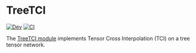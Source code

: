 # TreeTCI

[![Dev](https://img.shields.io/badge/docs-dev-blue.svg)](https://tensor4all.github.io/TreeTCI.jl/dev)
[![CI](https://github.com/tensor4all/TreeTCI.jl/actions/workflows/CI.yml/badge.svg)](https://github.com/tensor4all/TreeTCI.jl/actions/workflows/CI.yml)

The [TreeTCI module](https://github.com/tensor4all/TreeTCI.jl) implements Tensor Cross Interpolation (TCI) on a tree tensor network.
